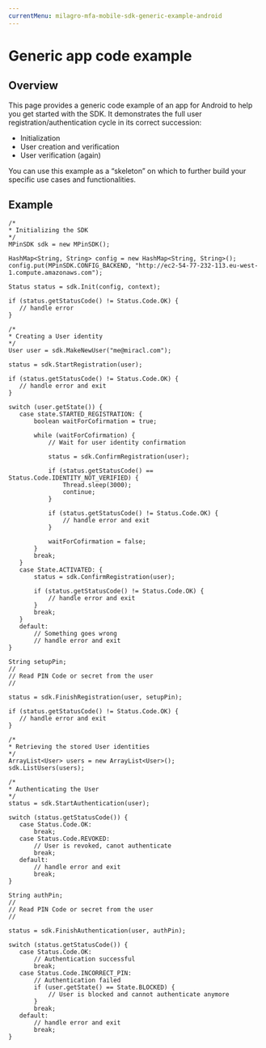 ```yaml
---
currentMenu: milagro-mfa-mobile-sdk-generic-example-android
---
```


# Generic app code example

## Overview

This page provides a generic code example of an app for Android to help you get started with the SDK. It demonstrates the full user registration/authentication cycle in its correct succession:

* Initialization
* User creation and verification
* User verification (again)

You can use this example as a “skeleton” on which to further build your specific use cases and functionalities.

## Example

```
/*
* Initializing the SDK
*/
MPinSDK sdk = new MPinSDK();

HashMap<String, String> config = new HashMap<String, String>();
config.put(MPinSDK.CONFIG_BACKEND, "http://ec2-54-77-232-113.eu-west-1.compute.amazonaws.com");

Status status = sdk.Init(config, context);

if (status.getStatusCode() != Status.Code.OK) {
   // handle error
}

/*
* Creating a User identity
*/
User user = sdk.MakeNewUser("me@miracl.com");

status = sdk.StartRegistration(user);

if (status.getStatusCode() != Status.Code.OK) {
   // handle error and exit
}

switch (user.getState()) {
   case state.STARTED_REGISTRATION: {
       boolean waitForCofirmation = true;

       while (waitForCofirmation) {
           // Wait for user identity confirmation

           status = sdk.ConfirmRegistration(user);

           if (status.getStatusCode() == Status.Code.IDENTITY_NOT_VERIFIED) {
               Thread.sleep(3000);
               continue;
           }

           if (status.getStatusCode() != Status.Code.OK) {
               // handle error and exit
           }

           waitForCofirmation = false;
       }
       break;        
   }
   case State.ACTIVATED: {
       status = sdk.ConfirmRegistration(user);

       if (status.getStatusCode() != Status.Code.OK) {
           // handle error and exit
       }
       break;
   }
   default:
       // Something goes wrong
       // handle error and exit
}

String setupPin;
//
// Read PIN Code or secret from the user
//

status = sdk.FinishRegistration(user, setupPin);

if (status.getStatusCode() != Status.Code.OK) {
   // handle error and exit
}

/*
* Retrieving the stored User identities
*/
ArrayList<User> users = new ArrayList<User>();
sdk.ListUsers(users);

/*
* Authenticating the User
*/
status = sdk.StartAuthentication(user);

switch (status.getStatusCode()) {
   case Status.Code.OK:
       break;
   case Status.Code.REVOKED:
       // User is revoked, canot authenticate
       break;
   default:
       // handle error and exit
       break;
}

String authPin;
//
// Read PIN Code or secret from the user
//

status = sdk.FinishAuthentication(user, authPin);

switch (status.getStatusCode()) {
   case Status.Code.OK:
       // Authentication successful
       break;
   case Status.Code.INCORRECT_PIN:
       // Authentication failed
       if (user.getState() == State.BLOCKED) {
           // User is blocked and cannot authenticate anymore
       }
       break;
   default:
       // handle error and exit
       break;
}
```
